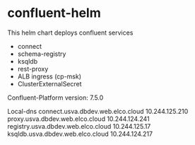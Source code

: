 # confluent-helm
This helm chart deploys confluent services
  - connect
  - schema-registry
  - ksqldb
  - rest-proxy
  - ALB ingress (cp-msk)
  - ClusterExternalSecret

Confluent-Platform version: 7.5.0

Local-dns
connect.usva.dbdev.web.elco.cloud 10.244.125.210
proxy.usva.dbdev.web.elco.cloud 10.244.124.241
registry.usva.dbdev.web.elco.cloud 10.244.125.17
ksqldb.usva.dbdev.web.elco.cloud 10.244.124.217